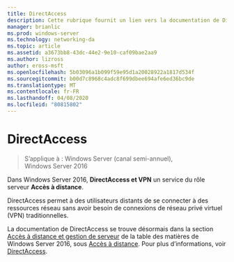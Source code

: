 ```yaml
---
title: DirectAccess
description: Cette rubrique fournit un lien vers la documentation de DirectAccess pour Windows Server 2016.
manager: brianlic
ms.prod: windows-server
ms.technology: networking-da
ms.topic: article
ms.assetid: a3673bb8-43dc-44e2-9e10-caf09bae2aa9
ms.author: lizross
author: eross-msft
ms.openlocfilehash: 5b03096a1b099f59e95d1a20028922a1817d534f
ms.sourcegitcommit: b00d7c8968c4adc8f699dbee694afe6ed36bc9de
ms.translationtype: MT
ms.contentlocale: fr-FR
ms.lasthandoff: 04/08/2020
ms.locfileid: "80815802"
---
```

# <a name="directaccess"></a>DirectAccess

>S’applique à : Windows Server (canal semi-annuel), Windows Server 2016

Dans Windows Server 2016, **DirectAccess et VPN** un service du rôle serveur **Accès à distance**.

DirectAccess permet à des utilisateurs distants de se connecter à des ressources réseau sans avoir besoin de connexions de réseau privé virtuel (VPN) traditionnelles. 

La documentation de DirectAccess se trouve désormais dans la section [Accès à distance et gestion de serveur](https://docs.microsoft.com/windows-server/remote/) de la table des matières de Windows Server 2016, sous [Accès à distance](https://docs.microsoft.com/windows-server/remote/remote-access/remote-access). Pour plus d’informations, voir [DirectAccess](directaccess/DirectAccess.md).